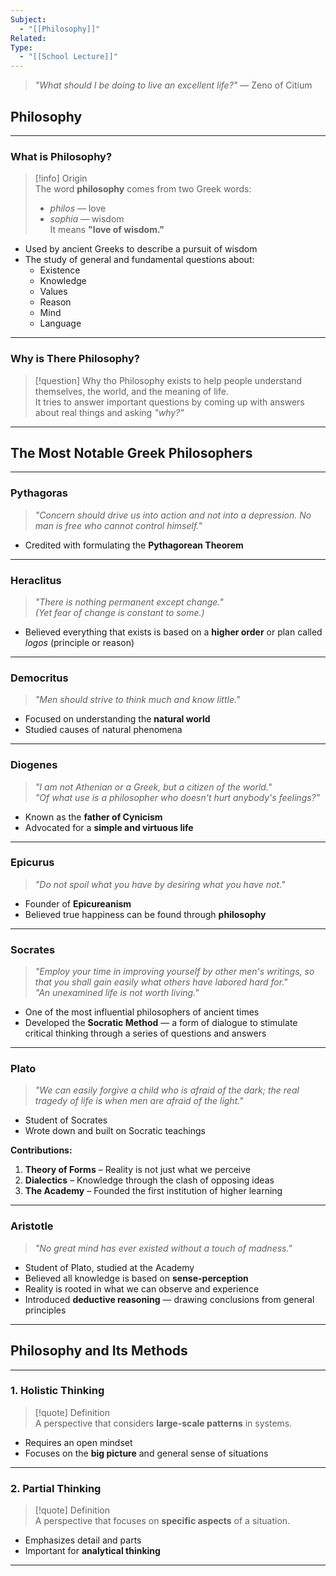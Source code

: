 ```yaml
---
Subject:
  - "[[Philosophy]]"
Related: 
Type:
  - "[[School Lecture]]"
---
```


> *"What should I be doing to live an excellent life?"* — Zeno of Citium


## Philosophy

---

### What is Philosophy?

> [!info] Origin  
> The word **philosophy** comes from two Greek words:  
> - *philos* — love  
> - *sophia* — wisdom  
> It means **"love of wisdom."**

- Used by ancient Greeks to describe a pursuit of wisdom
- The study of general and fundamental questions about:
  - Existence  
  - Knowledge  
  - Values  
  - Reason  
  - Mind  
  - Language

---

### Why is There Philosophy?

> [!question] Why tho 
> Philosophy exists to help people understand themselves, the world, and the meaning of life.  
> It tries to answer important questions by coming up with answers about real things and asking *"why?"*

---

## The Most Notable Greek Philosophers

---

### Pythagoras

> *"Concern should drive us into action and not into a depression. No man is free who cannot control himself."*

- Credited with formulating the **Pythagorean Theorem**

---

### Heraclitus

> *"There is nothing permanent except change."*  
> *(Yet fear of change is constant to some.)*

- Believed everything that exists is based on a **higher order** or plan called *logos* (principle or reason)

---

### Democritus

> *"Men should strive to think much and know little."*

- Focused on understanding the **natural world**
- Studied causes of natural phenomena

---

### Diogenes

> *"I am not Athenian or a Greek, but a citizen of the world."*  
> *"Of what use is a philosopher who doesn't hurt anybody's feelings?"*

- Known as the **father of Cynicism**
- Advocated for a **simple and virtuous life**

---

### Epicurus

> *"Do not spoil what you have by desiring what you have not."*

- Founder of **Epicureanism**
- Believed true happiness can be found through **philosophy**

---

### Socrates

> *"Employ your time in improving yourself by other men's writings, so that you shall gain easily what others have labored hard for."*  
> *"An unexamined life is not worth living."*

- One of the most influential philosophers of ancient times  
- Developed the **Socratic Method** — a form of dialogue to stimulate critical thinking through a series of questions and answers

---

### Plato

> *"We can easily forgive a child who is afraid of the dark; the real tragedy of life is when men are afraid of the light."*

- Student of Socrates  
- Wrote down and built on Socratic teachings  

**Contributions:**
1. **Theory of Forms** – Reality is not just what we perceive
2. **Dialectics** – Knowledge through the clash of opposing ideas
3. **The Academy** – Founded the first institution of higher learning

---

### Aristotle

> *"No great mind has ever existed without a touch of madness."*

- Student of Plato, studied at the Academy  
- Believed all knowledge is based on **sense-perception**
- Reality is rooted in what we can observe and experience  
- Introduced **deductive reasoning** — drawing conclusions from general principles

---

## Philosophy and Its Methods

---

### 1. Holistic Thinking

> [!quote] Definition  
> A perspective that considers **large-scale patterns** in systems.

- Requires an open mindset
- Focuses on the **big picture** and general sense of situations

---

### 2. Partial Thinking

> [!quote] Definition  
> A perspective that focuses on **specific aspects** of a situation.

- Emphasizes detail and parts
- Important for **analytical thinking**

---
